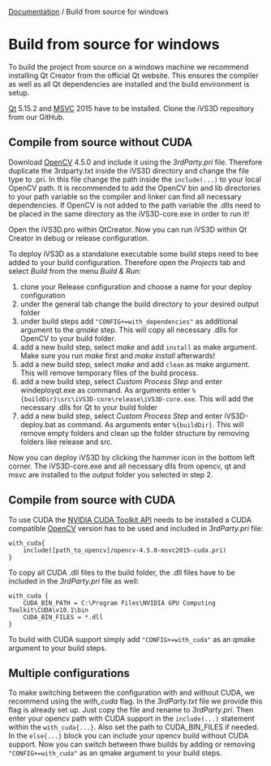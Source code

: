 [Documentation](../README.md) / Build from source for windows

# Build from source for windows
To build the project from source on a windows machine we recommend installing Qt Creator from the official Qt website. This ensures the compiler as well as all Qt dependencies are installed and the build environment is setup.

[Qt] 5.15.2 and [MSVC] 2015 have to be installed. Clone the iVS3D repository from our GitHub.

## Compile from source without CUDA
Download [OpenCV] 4.5.0 and include it using the _3rdParty.pri_ file. Therefore duplicate the 3rdparty.txt inside 
the iVS3D directory and change the file type to .pri. In this file change the path inside the ```include(...)```
to your local OpenCV path. It is recommended to add the OpenCV bin and lib directories to your path variable so the 
compiler and linker can find all necessary dependencies. If OpenCV is not added to the path variable the .dlls need to be
placed in the same directory as the iVS3D-core.exe in order to run it!

Open the iVS3D.pro within QtCreator. Now you can run iVS3D within Qt Creator in debug or release configuration.

To deploy iVS3D as a standalone executable some build steps need to bee added to your build configuration. Therefore open the *Projects* tab and select *Build* from the menu *Build & Run*:

1. clone your Release configuration and choose a name for your deploy configuration
1. under the general tab change the build directory to your desired output folder
1. under build steps add ```"CONFIG+=with_dependencies"``` as additional argument to the *qmake* step. This will copy all necessary .dlls for OpenCV to your build folder.
1. add a new build step, select *make* and add ```install``` as make argument. Make sure you run *make* first and *make install* afterwards!
1. add a new build step, select *make* and add ```clean``` as make argument. This will remove temporary files of the build process.
1. add a new build step, select *Custom Process Step* and enter windeployqt.exe as command. As arguments enter ```%{buildDir}\src\iVS3D-core\release\iVS3D-core.exe```. This will add the necessary .dlls for Qt to your build folder
1. add a new build step, select *Custom Process Step* and enter iVS3D-deploy.bat as command. As arguments enter ```%{buildDir}```. This will remove empty folders and clean up the folder structure by removing folders like release and src.

Now you can deploy iVS3D by clicking the hammer icon in the bottom left corner. The iVS3D-core.exe and all necessary dlls from opencv, qt and msvc are installed to the output folder you selected in step 2.

## Compile from source with CUDA

To use CUDA the [NVIDIA CUDA Toolkit API] needs to be installed a CUDA compatible [OpenCV] version has to be used and included in _3rdParty.pri_ file:

```sd
with_cuda{
    include([path_to_opencv]/opencv-4.5.0-msvc2015-cuda.pri)
}
```

To copy all CUDA .dll files to the build folder, the .dll files have to be included in the _3rdParty.pri_ file as well:

```sd
with_cuda {
    CUDA_BIN_PATH = C:\Program Files\NVIDIA GPU Computing Toolkit\CUDA\v10.1\bin
    CUDA_BIN_FILES = *.dll
}
```

To build with CUDA support simply add  ```"CONFIG+=with_cuda"``` as an qmake argument to your build steps.

## Multiple configurations 
To make switching between the configuration with and without CUDA, we recommend using the *with_cuda* flag. In the _3rdParty.txt_ file we provide this flag is already set up. Just copy the file and rename to _3rdParty.pri_. Then enter your opencv path with CUDA support in the ```include(...)``` statement within the ```with_cuda{...}```. Also set the path to CUDA_BIN_FILES if needed. In the ```else{...}``` block you can include your opencv build without CUDA support. Now you can switch between thwe builds by adding or removing ```"CONFIG+=with_cuda"``` as an qmake argument to your build steps.

  [OpenCV]: <https://github.com/opencv>
  [Qt]:     <https://www.qt.io>
  [MSVC]:   <https://www.microsoft.com/de-de/download/details.aspx?id=48159>
  [NVIDIA CUDA Toolkit API]:    <https://developer.nvidia.com/cuda-zone>
